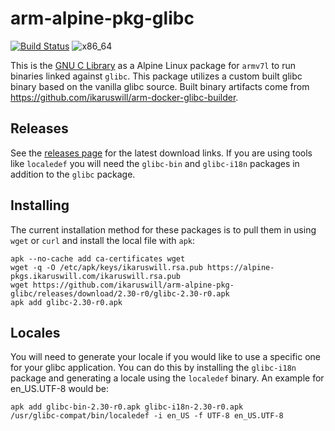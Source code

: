 # arm-alpine-pkg-glibc

[![Build Status](https://drone.ikaruswill.com/api/badges/ikaruswill/arm-alpine-pkg-glibc/status.svg)](https://drone.ikaruswill.com/ikaruswill/arm-alpine-pkg-glibc) ![x86_64](https://img.shields.io/badge/armv7l-supported-brightgreen.svg)

This is the [GNU C Library](https://gnu.org/software/libc/) as a Alpine Linux package for `armv7l` to run binaries linked against `glibc`. This package utilizes a custom built glibc binary based on the vanilla glibc source. Built binary artifacts come from https://github.com/ikaruswill/arm-docker-glibc-builder.

## Releases

See the [releases page](https://github.com/sgerrand/alpine-pkg-glibc/releases) for the latest download links. If you are using tools like `localedef` you will need the `glibc-bin` and `glibc-i18n` packages in addition to the `glibc` package.

## Installing

The current installation method for these packages is to pull them in using `wget` or `curl` and install the local file with `apk`:

    apk --no-cache add ca-certificates wget
    wget -q -O /etc/apk/keys/ikaruswill.rsa.pub https://alpine-pkgs.ikaruswill.com/ikaruswill.rsa.pub
    wget https://github.com/ikaruswill/arm-alpine-pkg-glibc/releases/download/2.30-r0/glibc-2.30-r0.apk
    apk add glibc-2.30-r0.apk

## Locales

You will need to generate your locale if you would like to use a specific one for your glibc application. You can do this by installing the `glibc-i18n` package and generating a locale using the `localedef` binary. An example for en_US.UTF-8 would be:

    apk add glibc-bin-2.30-r0.apk glibc-i18n-2.30-r0.apk
    /usr/glibc-compat/bin/localedef -i en_US -f UTF-8 en_US.UTF-8
